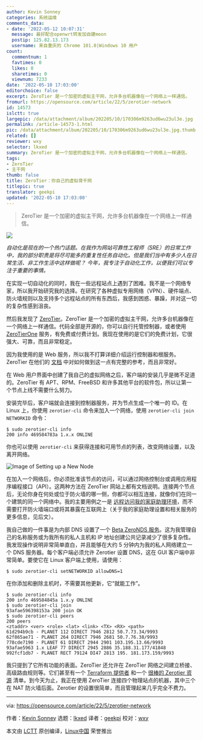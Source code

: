 ```yaml
---
author: Kevin Sonney
categories: 系统运维
comments_data:
- date: '2022-05-12 10:07:31'
  message: 最好配合openwrt转发加自建moon
  postip: 125.82.13.173
  username: 来自重庆的 Chrome 101.0|Windows 10 用户
count:
  commentnum: 1
  favtimes: 0
  likes: 0
  sharetimes: 0
  viewnum: 7233
date: '2022-05-10 17:03:00'
editorchoice: false
excerpt: ZeroTier 是一个加密的虚拟主干网，允许多台机器像在一个网络上一样通信。
fromurl: https://opensource.com/article/22/5/zerotier-network
id: 14573
islctt: true
largepic: /data/attachment/album/202205/10/170306m9263ud6wu23ul3e.jpg
permalink: /article-14573-1.html
pic: /data/attachment/album/202205/10/170306m9263ud6wu23ul3e.jpg.thumb.jpg
related: []
reviewer: wxy
selector: lkxed
summary: ZeroTier 是一个加密的虚拟主干网，允许多台机器像在一个网络上一样通信。
tags:
- ZeroTier
- 主干网
thumb: false
title: ZeroTier：你自己的虚拟骨干网
titlepic: true
translator: geekpi
updated: '2022-05-10 17:03:00'
---
```



> 
> ZeroTier 是一个加密的虚拟主干网，允许多台机器像在一个网络上一样通信。
> 
> 
> 


![](/data/attachment/album/202205/10/170306m9263ud6wu23ul3e.jpg)


*自动化是现在的一个热门话题。在我作为网站可靠性工程师（SRE）的日常工作中，我的部分职责是将尽可能多的重复性任务自动化。但是我们当中有多少人在日常生活、非工作生活中这样做呢？ 今年，我专注于自动化工作，以便我们可以专注于重要的事情。*


在实现一切自动化的同时，我在一些远程站点上遇到了困难。我不是一个网络专家，所以我开始研究我的选择。在研究了各种虚拟专用网络（VPN）、硬件端点、防火墙规则以及支持多个远程站点的所有东西后，我感到困惑、暴躁，并对这一切的复杂性感到沮丧。


然后我发现了 [ZeroTier](https://github.com/zerotier)。ZeroTier 是一个加密的虚拟主干网，允许多台机器像在一个网络上一样通信。代码全部是开源的，你可以自行托管控制器，或者使用 [ZeroTierOne](https://www.zerotier.com/pricing) 服务，有免费或付费计划。我现在使用的是它们的免费计划，它很强大、可靠，而且非常稳定。


因为我使用的是 Web 服务，所以我不打算详细介绍运行控制器和根服务。ZeroTier 在他们的 [文档](https://docs.zerotier.com) 中对如何做到这一点有完整的参考，而且非常好。


在 Web 用户界面中创建了我自己的虚拟网络之后，客户端的安装几乎是微不足道的。ZeroTier 有 APT、RPM、FreeBSD 和许多其他平台的软件包，所以让第一个节点上线不需要什么努力。


安装完毕后，客户端就会连接到控制器服务，并为节点生成一个唯一的 ID。在 Linux 上，你使用 `zerotier-cli` 命令来加入一个网络，使用 `zerotier-cli join NETWORKID` 命令：



```
$ sudo zerotier-cli info
200 info 469584783a 1.x.x ONLINE

```

你也可以使用 `zerotier-cli` 来获得连接和可用节点的列表，改变网络设置，以及离开网络。


![Image of Setting up a New Node](/data/attachment/album/202205/10/170309ypc8coz8zcov3cdf.png)


在加入一个网络后，你必须批准该节点的访问，可以通过网络控制台或调用应用程序编程接口（API）。这两种方法在 ZeroTier 网站上都有文档说明。连接两个节点后，无论你身在何处或位于防火墙的哪一侧，你都可以相互连接，就像你们在同一个建筑的同一个网络中。我的主要用例之一是 [远程访问我的家庭助理环境](https://opensource.com/article/22/5/remote-home-assistant)，而不需要打开防火墙端口或将其暴露在互联网上（关于我的家庭助理设置和相关服务的更多信息，见后文）。


我自己做的一件事是为内部 DNS 设置了一个 [Beta ZeroNDS 服务](https://github.com/zerotier/zeronsd)。这为我管理自己的名称服务或为我所有的私人主机和 IP 地址创建公共记录减少了很多复杂性。我发现操作说明非常简单直白，并且能够在大约 5 分钟内为我的私人网络建立一个 DNS 服务器。每个客户端必须允许 Zerotier 设置 DNS，这在 GUI 客户端中非常简单。要使它在 Linux 客户端上使用，请使用：



```
$ sudo zerotier-cli setNETWORKID allowDNS=1

```

在你添加和删除主机时，不需要其他更新，它“就能工作”。



```
$ sudo zerotier-cli info
200 info 469584845a 1.x.y ONLINE
$ sudo zerotier-cli join
93afae596398153a 200 join OK
$ sudo zerotier-cli peers
200 peers
<ztaddr> <ver> <role> <lat> <link> <TX> <RX> <path>
61d294b9cb - PLANET 112 DIRECT 7946 2812 50.7.73.34/9993
62f865ae71 - PLANET 264 DIRECT 7946 2681 50.7.76.38/9993
778cde7190 - PLANET 61 DIRECT 2944 2901 103.195.13.66/9993
93afae5963 1.x LEAF 77 DIRECT 2945 2886 35.188.31.177/41848
992fcf1db7 - PLANET RECT 79124 DI47 2813 195. 181.173.159/9993

```

我只提到了它所有功能的表面。ZeroTier 还允许在 ZeroTier 网络之间建立桥接、高级路由规则等。它们甚至有一个 [Terraform 提供者](https://github.com/zerotier/terraform-provider-zerotier) 和一个 [很棒的 Zerotier 资源](https://github.com/zerotier/awesome-zerotier) 清单。到今天为止，我正在使用 ZeroTier 连接四个物理站点的机器，其中三个在 NAT 防火墙后面。Zerotier 的设置很简单，而且管理起来几乎完全不费力。




---


via: <https://opensource.com/article/22/5/zerotier-network>


作者：[Kevin Sonney](https://opensource.com/users/ksonney) 选题：[lkxed](https://github.com/lkxed) 译者：[geekpi](https://github.com/geekpi) 校对：[wxy](https://github.com/wxy)


本文由 [LCTT](https://github.com/LCTT/TranslateProject) 原创编译，[Linux中国](https://linux.cn/) 荣誉推出